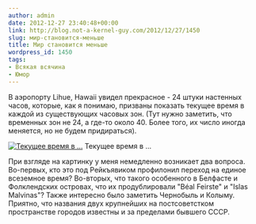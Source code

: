 ```yaml
---
author: admin
date: 2012-12-27 23:40:48+00:00
link: http://blog.not-a-kernel-guy.com/2012/12/27/1450
slug: мир-становится-меньше
title: Мир становится меньше
wordpress_id: 1450
tags:
- Всякая всячина
- Юмор
---
```


В аэропорту Lihue, Hawaii увидел прекрасное - 24 штуки настенных часов, которые, как я понимаю, призваны показать текущее время в каждой из существующих часовых зон. (Тут нужно заметить, что временных зон не 24, а где-то около 40. Более того, их число иногда меняется, но не будем придираться).

[![Текущее время в ...](/2012/12/time_zones-300x101.jpg)](/2012/12/time_zones.jpg) Текущее время в ...

При взгляде на картинку у меня немедленно возникает два вопроса. Во-первых, кто это под Рейкъявиком профилонил переход на единое всеземное время? Во-вторых, что такого особенного в Белфасте и Фолклендских островах, что их продублировали "Béal Feirste" и "Islas Malvinas"? Также интересно было заметить Чернобыль и Колыму. Приятно, что названия двух крупнейших на постсоветстком пространстве городов известны и за пределами бывшего СССР.
